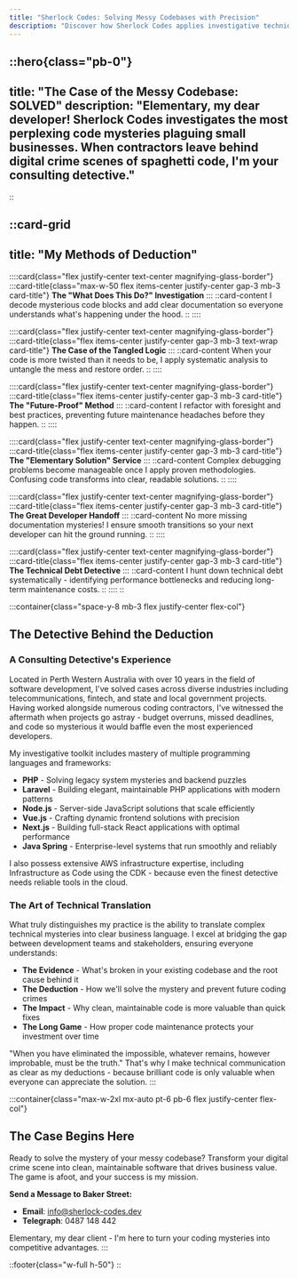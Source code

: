 ```yaml
--- 
title: "Sherlock Codes: Solving Messy Codebases with Precision"
description: "Discover how Sherlock Codes applies investigative techniques to untangle messy codebases, reduce technical debt, and improve maintainability across PHP, NextJs, Vue, and more."
---
```


::hero{class="pb-0"}
---
title: "The Case of the Messy Codebase: SOLVED"
description: "Elementary, my dear developer! Sherlock Codes investigates the most perplexing code mysteries plaguing small businesses. When contractors leave behind digital crime scenes of spaghetti code, I'm your consulting detective."
---
::

::card-grid
---
title: "My Methods of Deduction"
---

::::card{class="flex justify-center text-center magnifying-glass-border"}
:::card-title{class="max-w-50 flex items-center justify-center gap-3 mb-3 card-title"}
**The "What Does This Do?" Investigation**
:::
::card-content
I decode mysterious code blocks and add clear documentation so everyone understands what's happening under the hood.
::
::::

::::card{class="flex justify-center text-center magnifying-glass-border"}
:::card-title{class="flex items-center justify-center gap-3 mb-3 text-wrap card-title"}
**The Case of the Tangled Logic**
:::
::card-content
When your code is more twisted than it needs to be, I apply systematic analysis to untangle the mess and restore order.
::
::::

::::card{class="flex justify-center text-center magnifying-glass-border"}
:::card-title{class="flex items-center justify-center gap-3 mb-3 card-title"}
**The "Future-Proof" Method**
:::
::card-content
I refactor with foresight and best practices, preventing future maintenance headaches before they happen.
::
::::

::::card{class="flex justify-center text-center magnifying-glass-border"}
:::card-title{class="flex items-center justify-center gap-3 mb-3 card-title"}
**The "Elementary Solution" Service**
:::
::card-content
Complex debugging problems become manageable once I apply proven methodologies. Confusing code transforms into clear, readable solutions.
::
::::

::::card{class="flex justify-center text-center magnifying-glass-border"}
:::card-title{class="flex items-center justify-center gap-3 mb-3 card-title"}
**The Great Developer Handoff**
:::
::card-content
No more missing documentation mysteries! I ensure smooth transitions so your next developer can hit the ground running.
::
::::

::::card{class="flex justify-center text-center magnifying-glass-border"}
:::card-title{class="flex items-center justify-center gap-3 mb-3 card-title"}
**The Technical Debt Detective**
:::
::card-content
I hunt down technical debt systematically - identifying performance bottlenecks and reducing long-term maintenance costs.
::
::::
::

:::container{class="space-y-8 mb-3 flex justify-center flex-col"}
## The Detective Behind the Deduction

### A Consulting Detective's Experience
Located in Perth Western Australia with over 10 years in the field of software development, I've solved cases across diverse industries including telecommunications, fintech, and state and local government projects. Having worked alongside numerous coding contractors, I've witnessed the aftermath when projects go astray - budget overruns, missed deadlines, and code so mysterious it would baffle even the most experienced developers.

My investigative toolkit includes mastery of multiple programming languages and frameworks:

- **PHP** - Solving legacy system mysteries and backend puzzles
- **Laravel** - Building elegant, maintainable PHP applications with modern patterns
- **Node.js** - Server-side JavaScript solutions that scale efficiently
- **Vue.js** - Crafting dynamic frontend solutions with precision
- **Next.js** - Building full-stack React applications with optimal performance
- **Java Spring** - Enterprise-level systems that run smoothly and reliably

I also possess extensive AWS infrastructure expertise, including Infrastructure as Code using the CDK - because even the finest detective needs reliable tools in the cloud.

### The Art of Technical Translation

What truly distinguishes my practice is the ability to translate complex technical mysteries into clear business language. I excel at bridging the gap between development teams and stakeholders, ensuring everyone understands:

- **The Evidence** - What's broken in your existing codebase and the root cause behind it
- **The Deduction** - How we'll solve the mystery and prevent future coding crimes
- **The Impact** - Why clean, maintainable code is more valuable than quick fixes
- **The Long Game** - How proper code maintenance protects your investment over time

"When you have eliminated the impossible, whatever remains, however improbable, must be the truth." That's why I make technical communication as clear as my deductions - because brilliant code is only valuable when everyone can appreciate the solution.
:::

:::container{class="max-w-2xl mx-auto pt-6 pb-6 flex justify-center flex-col"}
## The Case Begins Here

Ready to solve the mystery of your messy codebase? Transform your digital crime scene into clean, maintainable software that drives business value. The game is afoot, and your success is my mission.

**Send a Message to Baker Street:**
- **Email**: info@sherlock-codes.dev
- **Telegraph**: 0487 148 442

Elementary, my dear client - I'm here to turn your coding mysteries into competitive advantages.
:::

::footer{class="w-full h-50"}
::